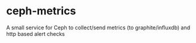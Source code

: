 # ceph-metrics
A small service for Ceph to collect/send metrics (to graphite/influxdb) and http based alert checks
